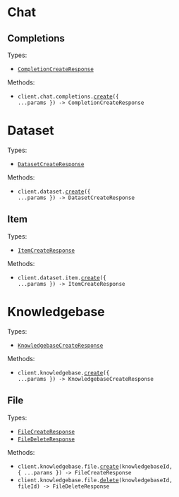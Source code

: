 # Chat

## Completions

Types:

- <code><a href="./src/resources/chat/completions.ts">CompletionCreateResponse</a></code>

Methods:

- <code title="post /chat/completions">client.chat.completions.<a href="./src/resources/chat/completions.ts">create</a>({ ...params }) -> CompletionCreateResponse</code>

# Dataset

Types:

- <code><a href="./src/resources/dataset/dataset.ts">DatasetCreateResponse</a></code>

Methods:

- <code title="post /dataset">client.dataset.<a href="./src/resources/dataset/dataset.ts">create</a>({ ...params }) -> DatasetCreateResponse</code>

## Item

Types:

- <code><a href="./src/resources/dataset/item.ts">ItemCreateResponse</a></code>

Methods:

- <code title="post /dataset/item">client.dataset.item.<a href="./src/resources/dataset/item.ts">create</a>({ ...params }) -> ItemCreateResponse</code>

# Knowledgebase

Types:

- <code><a href="./src/resources/knowledgebase/knowledgebase.ts">KnowledgebaseCreateResponse</a></code>

Methods:

- <code title="post /knowledgebase">client.knowledgebase.<a href="./src/resources/knowledgebase/knowledgebase.ts">create</a>({ ...params }) -> KnowledgebaseCreateResponse</code>

## File

Types:

- <code><a href="./src/resources/knowledgebase/file.ts">FileCreateResponse</a></code>
- <code><a href="./src/resources/knowledgebase/file.ts">FileDeleteResponse</a></code>

Methods:

- <code title="post /knowledgebase/{knowledgebase_id}/file">client.knowledgebase.file.<a href="./src/resources/knowledgebase/file.ts">create</a>(knowledgebaseId, { ...params }) -> FileCreateResponse</code>
- <code title="delete /knowledgebase/{knowledgebase_id}/file/{file_id}">client.knowledgebase.file.<a href="./src/resources/knowledgebase/file.ts">delete</a>(knowledgebaseId, fileId) -> FileDeleteResponse</code>
